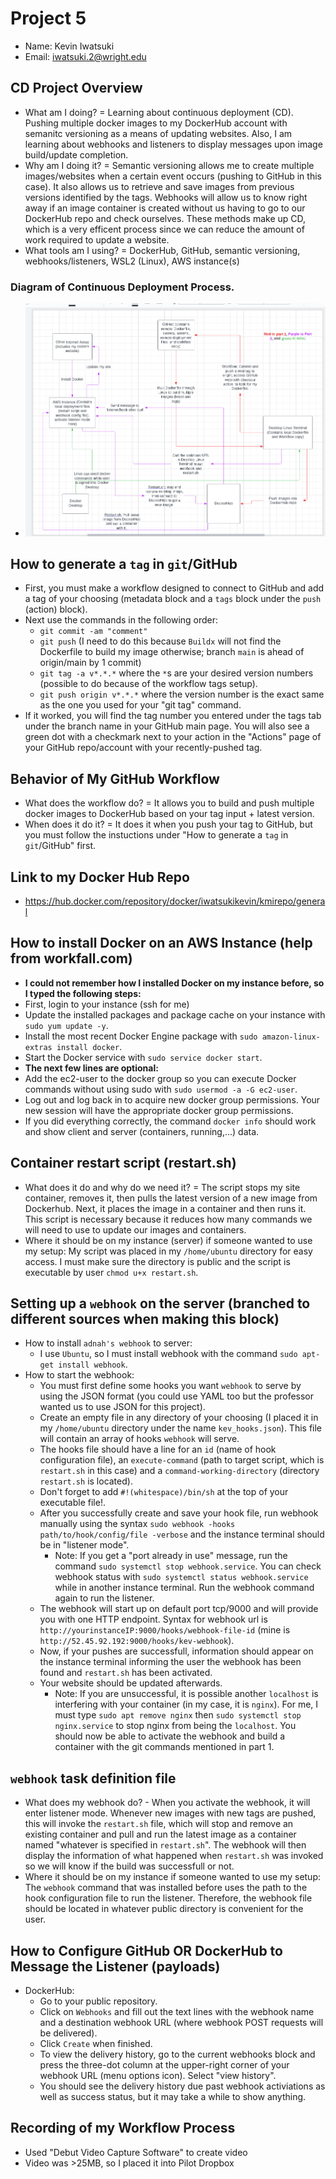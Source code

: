# Project 5
- Name: Kevin Iwatsuki
- Email: iwatsuki.2@wright.edu
## CD Project Overview
- What am I doing? = Learning about continuous deployment (CD). Pushing multiple docker images to my DockerHub account with semanitc versioning as a means of updating websites. Also, I am learning about webhooks and listeners to display messages upon image build/update completion.
- Why am I doing it? = Semantic versioning allows me to create multiple images/websites when a certain event occurs (pushing to GitHub in this case). It also allows us to retrieve and save images from previous versions identified by the tags. Webhooks will allow us to know right away if an image container is created without us having to go to our DockerHub repo and check ourselves. These methods make up CD, which is a very efficent process since we can reduce the amount of work required to update a website. 
- What tools am I using? = DockerHub, GitHub, semantic versioning, webhooks/listeners, WSL2 (Linux), AWS instance(s)
### Diagram of Continuous Deployment Process.
- ![my_CD_diagram](https://github.com/WSU-kduncan/3120-cicd-iwatsukikevin/blob/main/images/Project%205%20Continuous%20Deployment%20Diagram.PNG)
## How to generate a `tag` in `git`/GitHub
- First, you must make a workflow designed to connect to GitHub and add a tag of your choosing (metadata block and a `tags` block under the `push` (action) block).
- Next use the commands in the following order:
  - `git commit -am "comment"`
  - `git push` (I need to do this because `Buildx` will not find the Dockerfile to build my image otherwise; branch `main` is ahead of origin/main by 1 commit)
  - `git tag -a v*.*.*` where the `*`s are your desired version numbers (possible to do because of the workflow tags setup).
  - `git push origin v*.*.*` where the version number is the exact same as the one you used for your "git tag" command.
- If it worked, you will find the tag number you entered under the tags tab under the branch name in your GitHub main page. You will also see a green dot with a checkmark next to your action in the "Actions" page of your GitHub repo/account with your recently-pushed tag.
## Behavior of My GitHub Workflow
- What does the workflow do? = It allows you to build and push multiple docker images to DockerHub based on your tag input + latest version.
- When does it do it? = It does it when you push your tag to GitHub, but you must follow the instuctions under "How to generate a `tag` in `git`/GitHub" first.
## Link to my Docker Hub Repo 
- https://hub.docker.com/repository/docker/iwatsukikevin/kmirepo/general
## How to install Docker on an AWS Instance (help from workfall.com)
- **I could not remember how I installed Docker on my instance before, so I typed the following steps:**
- First, login to your instance (ssh for me)
- Update the installed packages and package cache on your instance with `sudo yum update -y`.
- Install the most recent Docker Engine package with `sudo amazon-linux-extras install docker`.
- Start the Docker service with `sudo service docker start`.
- **The next few lines are optional:**
- Add the ec2-user to the docker group so you can execute Docker commands without using sudo with `sudo usermod -a -G ec2-user`.
- Log out and log back in to acquire new docker group permissions. Your new session will have the appropriate docker group permissions.
- If you did everything correctly, the command `docker info` should work and show client and server (containers, running,...) data.  
## Container restart script (restart.sh)
- What does it do and why do we need it? = The script stops my site container, removes it, then pulls the latest version of a new image from Dockerhub. Next, it places the image in a container and then runs it. This script is necessary because it reduces how many commands we will need to use to update our images and containers.
- Where it should be on my instance (server) if someone wanted to use my setup: My script was placed in my `/home/ubuntu` directory for easy access. I must make sure the directory is public and the script is executable by user `chmod u+x restart.sh`.
## Setting up a `webhook` on the server (branched to different sources when making this block)
- How to install `adnah's webhook` to server:
  - I use `Ubuntu`, so I must install webhook with the command `sudo apt-get install webhook`.
- How to start the webhook:
  - You must first define some hooks you want `webhook` to serve by using the JSON format (you could use YAML too but the professor wanted us to use JSON for this project).
  - Create an empty file in any directory of your choosing (I placed it in my `/home/ubuntu` directory under the name `kev_hooks.json`). This file will contain an array of hooks `webhook` will serve.
  - The hooks file should have a line for an `id` (name of hook configuration file), an `execute-command` (path to target script, which is `restart.sh` in this case) and a `command-working-directory` (directory `restart.sh` is located).
  - Don't forget to add `#!(whitespace)/bin/sh` at the top of your executable file!.
  - After you successfully create and save your hook file, run webhook manually using the syntax `sudo webhook -hooks path/to/hook/config/file -verbose` and the instance terminal should be in "listener mode". 
    - Note: If you get a "port already in use" message, run the command `sudo systemctl stop webhook.service`. You can check webhook status with `sudo systemctl status webhook.service` while in another instance terminal. Run the webhook command again to run the listener.
  - The webhook will start up on default port tcp/9000 and will provide you with one HTTP endpoint. Syntax for webhook url is `http://yourinstanceIP:9000/hooks/webhook-file-id` (mine is `http://52.45.92.192:9000/hooks/kev-webhook`). 
  - Now, if your pushes are successfull, information should appear on the instance terminal informing the user the webhook has been found and `restart.sh` has been activated.
  - Your website should be updated afterwards.
    - Note: If you are unsuccessful, it is possible another `localhost` is interfering with your container (in my case, it is `nginx`). For me, I must type `sudo apt remove nginx` then `sudo systemctl stop nginx.service` to stop nginx from being the `localhost`. You should now be able to activate the webhook and build a container with the git commands mentioned in part 1.
## `webhook` task definition file
- What does my webhook do? - When you activate the webhook, it will enter listener mode. Whenever new images with new tags are pushed, this will invoke the `restart.sh` file, which will stop and remove an existing container and pull and run the latest image as a container named "whatever is specified in `restart.sh`". The webhook will then display the information of what happened when `restart.sh` was invoked so we will know if the build was successfull or not.
- Where it should be on my instance if someone wanted to use my setup: The `webhook` command that was installed before uses the path to the hook configuration file to run the listener. Therefore, the webhook file should be located in whatever public directory is convenient for the user. 
## How to Configure GitHub OR DockerHub to Message the Listener (payloads)
- DockerHub:
  - Go to your public repository.
  - Click on `Webhooks` and fill out the text lines with the webhook name and a destination webhook URL (where webhook POST requests will be delivered).
  - Click `Create` when finished.
  - To view the delivery history, go to the current webhooks block and press the three-dot column at the upper-right corner of your webhook URL (menu options icon). Select "view history".
  - You should see the delivery history due past webhook activiations as well as success status, but it may take a while to show anything.
## Recording of my Workflow Process
- Used "Debut Video Capture Software" to create video
- Video was >25MB, so I placed it into Pilot Dropbox

